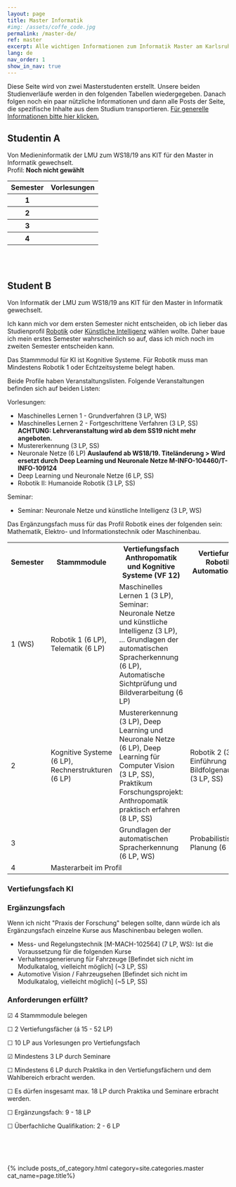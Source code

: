 ```yaml
---
layout: page
title: Master Informatik
#img: /assets/coffe_code.jpg
permalink: /master-de/
ref: master
excerpt: Alle wichtigen Informationen zum Informatik Master am Karlsruher Institut für Technologie
lang: de
nav_order: 1
show_in_nav: true
---
```


Diese Seite wird von zwei Masterstudenten erstellt. Unsere beiden Studienverläufe
werden in den folgenden Tabellen wiedergegeben. Danach folgen noch ein paar
nützliche Informationen und dann alle Posts der Seite, die spezifische Inhalte
aus dem Studium transportieren.
[Für generelle Informationen bitte hier klicken.](/general-de)


## Studentin A

Von Medieninformatik der LMU zum WS18/19 ans KIT für den Master in Informatik gewechselt.  
Profil: **Noch nicht gewählt**

<table style="width:100%">
  <tr>
    <th>Semester</th>
    <th>Vorlesungen</th>
  </tr>
  <tr>
    <th>1</th>
    <th></th>
  </tr>
  <tr>
    <th>2</th>
    <th></th>
  </tr>
  <tr>
    <th>3</th>
    <th></th>
  </tr>
  <tr>
    <th>4</th>
    <th></th>
  </tr>
</table>

<br>
<br>


## Student B

Von Informatik der LMU zum WS18/19 ans KIT für den Master in Informatik gewechselt.  


Ich kann mich vor dem ersten Semester nicht entscheiden, ob ich lieber das
Studienprofil <a href="/robotik">Robotik</a> oder <a href="/ki">Künstliche Intelligenz</a> wählen wollte.
Daher baue ich mein erstes Semester wahrscheinlich so auf, dass ich mich noch
im zweiten Semester entscheiden kann.

Das Stammmodul für KI ist Kognitive Systeme. Für Robotik muss man Mindestens
Robotik 1 oder Echtzeitsysteme belegt haben.

Beide Profile haben Veranstaltungslisten. Folgende Veranstaltungen befinden sich
auf beiden Listen:

Vorlesungen:

 - Maschinelles Lernen 1 - Grundverfahren (3 LP, WS)
 - Maschinelles Lernen 2 - Fortgeschrittene Verfahren (3 LP, SS) **ACHTUNG: Lehrveranstaltung wird ab dem SS19 nicht mehr angeboten.**
 - Mustererkennung (3 LP, SS)
 - Neuronale Netze (6 LP) **Auslaufend ab WS18/19. Titeländerung > Wird ersetzt durch Deep Learning und Neuronale Netze M-INFO-104460/T-INFO-109124**
 - Deep Learning und Neuronale Netze (6 LP, SS)
 - Robotik II: Humanoide Robotik (3 LP, SS)


 Seminar:

 - Seminar: Neuronale Netze und künstliche Intelligenz (3 LP, WS)

 Das Ergänzungsfach muss für das Profil Robotik eines der folgenden sein:
 Mathematik, Elektro- und Informationstechnik oder Maschinenbau.





 <table style="">
   <tr>
     <th>Semester</th>
     <th>Stammmodule</th>
     <th>Vertiefungsfach Anthropomatik und Kognitive Systeme (VF 12)</th>
     <th>Vertiefungsfach Robotik und Automation (VF 11)</th>
     <th>Ergänzungsfach</th>
     <th>Überfachliche Qualifikation</th>
     <th>LP</th>
   </tr>
   <tr>
     <td>1 (WS)</td>
     <td>Robotik 1 (6 LP), Telematik (6 LP)</td>
     <td>Maschinelles Lernen 1 (3 LP), Seminar: Neuronale Netze und künstliche Intelligenz (3 LP), ... Grundlagen der automatischen Spracherkennung (6 LP), 
	 Automatische Sichtprüfung und Bildverarbeitung (6 LP)</td>
     <td></td>
     <td></td>
     <td>[M-INFO-102418] Praxis der Forschung 1. Semester - Details unklar (12 LP)</td>
     <td>30</td>
   </tr>
   <tr>
     <td>2</td>
     <td>Kognitive Systeme (6 LP), Rechnerstrukturen (6 LP)</td>
     <td>Mustererkennung (3 LP), Deep Learning und Neuronale Netze (6 LP),
     Deep Learning für Computer Vision (3 LP, SS),
     Praktikum Forschungsprojekt: Anthropomatik praktisch erfahren (8 LP, SS)</td>
     <td>Robotik 2 (3 LP), Einführung in die Bildfolgenauswertung (3 LP, SS)</td>
     <td></td>
     <td>[M-INFO-102423] Praxis der Forschung 2. Semester - Details unklar (12 LP)
     </td>
     <td></td>
   </tr>
   <tr>
     <td>3</td>
     <td></td>
     <td>Grundlagen der automatischen Spracherkennung (6 LP, WS)</td>
     <td>Probabilistische Planung (6 LP, WS)</td>
     <td></td>
     <td></td>
   </tr>
   <tr>
     <td>4</td>
     <td colspan="4">Masterarbeit im Profil</td>
     <td>30</td>
   </tr>
 </table>

### Vertiefungsfach KI



### Ergänzungsfach

 Wenn ich nicht "Praxis der Forschung" belegen sollte, dann würde ich als
 Ergänzungsfach einzelne Kurse aus Maschinenbau belegen wollen.

  - Mess- und Regelungstechnik  [M-MACH-102564] (7 LP, WS): Ist die Voraussetzung für
    die folgenden Kurse
  - Verhaltensgenerierung für Fahrzeuge [Befindet sich nicht im Modulkatalog, vielleicht möglich] (~3 LP, SS)
  - Automotive Vision / Fahrzeugsehen [Befindet sich nicht im Modulkatalog, vielleicht möglich] (~5 LP, SS)


### Anforderungen erfüllt?

 ☑ 4 Stammmodule belegen

 ☐ 2 Vertiefungsfächer (á 15 - 52 LP)

 ☐ 10 LP aus Vorlesungen pro Vertiefungsfach

 ☑ Mindestens  3 LP durch Seminare

 ☐ Mindestens 6 LP durch Praktika in den Vertiefungsfächern und dem Wahlbereich erbracht werden.

 ☐ Es dürfen insgesamt max. 18 LP durch Praktika und Seminare erbracht werden.

 ☐  Ergänzungsfach:  9 - 18 LP

 ☐  Überfachliche Qualifikation:  2 - 6 LP







<br>
<br>
<br>



{% include posts_of_category.html category=site.categories.master cat_name=page.title%}
